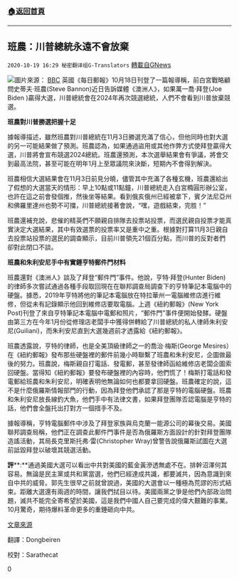 ###  [:house:返回首頁](https://github.com/ourhimalayas/txt)
---

## 班農：川普總統永遠不會放棄
`2020-10-19 16:29 秘密翻译组G-Translators` [轉載自GNews](https://gnews.org/zh-hant/434691/)

![]()![](https://gnews-media-offload.s3.amazonaws.com/wp-content/uploads/2020/10/19161804/biden-1.jpg)圖片來源： [BBC](https://www.bbc.com/zhongwen/simp/world-54596497)
英國《每日郵報》10月18日刊登了一篇報導稱，前白宮戰略顧問史蒂夫·班農(Steve Bannon)近日告訴媒體《澳洲人》，如果萬一喬·拜登(Joe Biden )贏得大選，川普總統會在2024年再次競選總統，人們不會看到川普放棄競選。

**班農對川普勝選把握十足**

據報導描述，雖然班農對川普總統在11月3日勝選充滿了信心，但他同時也對大選的另一可能結果做了預測。班農認為，如果通過盜用或其他作弊方式使拜登贏得大選，川普將會宣布競選2024總統。班農還預測，本次選舉結果會有爭議，將會交到最高法院，甚至可能在明年1月上至眾議院來決斷，短期內不會得到解決。

班農相信大選結果會在11月3日前見分曉，儘管其中充滿了各種玄機，班農還給出了假想的大選當天的情形：早上10點或11點鐘，川普總統走入白宮橢圓形辦公室，也許在這之前會發個推，然後坐等結果。看到俄亥俄州已經被拿下，賓夕法尼亞州和佛羅里達州也勢不可擋，川普總統接著會說，“嘿，遊戲結束，完胜！”

班農還補充說，悲催的精英們不願親自排隊去投票站投票，而選民親自投票才能真實決定大選結果，其中有效選票的投票率又是重中之重。根據對打算11月3日親自去投票站投票的選民的調查顯示，目前川普領先21個百分點，而川普的反對者們卻對此閉口不談。

**班農和朱利安尼手中有實錘亨特郵件門材料**

班農還對《澳洲人》談及了拜登“郵件門”事件。他說，亨特·拜登(Hunter Biden)的律師多次嘗試通過各種手段取回現在在聯邦調查局調查下的亨特筆記本電腦中的硬盤。據悉，2019年亨特將他的筆記本電腦放在特拉華州一電腦維修店進行維修，但從未有記錄顯示他回到維修店要取電腦。上週《紐約郵報》(New York Post)刊登了來自亨特筆記本電腦中電郵和照片，“郵件門”事件便開始發酵。硬盤由第三方在今年1月份從修理店老闆手中獲得併轉給了川普總統的私人律師朱利安尼(Guiliani)，而朱利安尼直到大選幾週前才透露給《紐約郵報》。

班農透露說，亨特的律師，也是全美頂級律師之一的喬治·梅斯(George Mesires）在《紐約郵報》發布那些硬盤裡的郵件前幾小時聯繫了班農和朱利安尼，企圖做最後的努力。班農說，梅斯親自打電話、發電郵，甚至發律師函給維修店老闆企圖索回硬盤。當得知《紐約郵報》要發布硬盤裡的內容時，他們慌了！梅斯打電話和發電郵給班農和朱利安尼，明確表明他無論如何也都要拿回硬盤。班農確定的說，這不是什麼俄羅斯情報部門的行動，因為拜登他們承認了那是亨特的電腦硬盤。班農和朱利安尼放長線釣大魚，他們手中有法律文書，如果拜登團隊否認電腦是亨特的話，他們會全盤托出打對方一個措手不及。

據報導稱，亨特電腦郵件中涉及了拜登家族與烏克蘭一能源公司的幕後交易。美國聯邦調查局稱，他們正在調查此郵件門事件是否為俄羅斯方面設計的針對拜登團隊造謠活動，其局長克里斯托弗·雷(Christopher Wray)曾警告說俄羅斯試圖在大選前詆毀拜登以破壞其競選活動。

**評****:**通過美國大選可以看出中共對美國的藍金黃滲透無處不在。排幹沼澤何其容易。無論是民主黨或共和黨當選，他們已經達成共識，都要滅共，因為意識到來自中共的威脅。郭先生很早之前就曾說過，美國的大選會以一種極為荒謬的形式結束。距離大選還有兩週的時間，讓我們拭目以待。美國兩黨之爭是他們內部政治問題，滅共不能完全寄希望於美國，這是我們中國人自己要完成的偉大艱難的事業。 10月驚奇，期待爆料革命更多的重錘砸向中共。

[文章來源](https://www.dailymail.co.uk/news/article-8852433/Steve-Bannon-says-President-Trump-run-2024-loses-upcoming-election.html+1019-3)

翻譯：Dongbeiren

校對：Sarathecat

0
